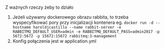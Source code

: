 Z ważnych rzeczy żeby to działo

1. Jeżeli używamy dockerowego obrazu rabbita, to trzeba wyspecyfikować pory przy inicjalizacji kontenera eg. ```docker run -d --hostname haroldjcastillo --name rabbit-server -e RABBITMQ_DEFAULT_USER=admin -e RABBITMQ_DEFAULT_PASS=admin2017 -p 5672:5672 -p 15672:15672 rabbitmq:3-management```
2. Konfig połączenia jest w application.yml